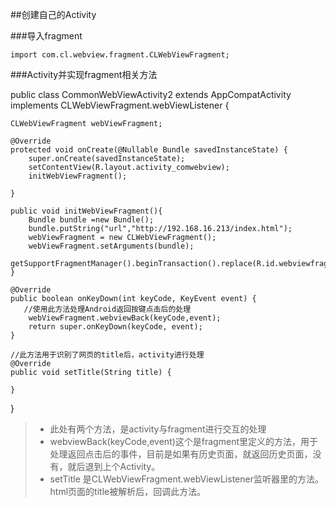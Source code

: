 ##创建自己的Activity

###导入fragment

```
import com.cl.webview.fragment.CLWebViewFragment;

```

###Activity并实现fragment相关方法

public class CommonWebViewActivity2 extends AppCompatActivity implements CLWebViewFragment.webViewListener {

    CLWebViewFragment webViewFragment;

    @Override
    protected void onCreate(@Nullable Bundle savedInstanceState) {
        super.onCreate(savedInstanceState);
        setContentView(R.layout.activity_comwebview);
        initWebViewFragment();

    }

    public void initWebViewFragment(){
        Bundle bundle =new Bundle();
        bundle.putString("url","http://192.168.16.213/index.html");
        webViewFragment = new CLWebViewFragment();
        webViewFragment.setArguments(bundle);
        getSupportFragmentManager().beginTransaction().replace(R.id.webviewfragment,webViewFragment).commit();
    }

    @Override
    public boolean onKeyDown(int keyCode, KeyEvent event) {
       //使用此方法处理Android返回按键点击后的处理
        webViewFragment.webviewBack(keyCode,event);
        return super.onKeyDown(keyCode, event);
    }

	//此方法用于识别了网页的title后，activity进行处理
    @Override
    public void setTitle(String title) {

    }
}

>* 此处有两个方法，是activity与fragment进行交互的处理
>* webviewBack(keyCode,event)这个是fragment里定义的方法，用于处理返回点击后的事件，目前是如果有历史页面，就返回历史页面，没有，就后退到上个Activity。
>* setTitle 是CLWebViewFragment.webViewListener监听器里的方法。html页面的title被解析后，回调此方法。